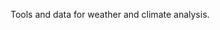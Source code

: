 <!-- README.md is generated from README.Rmd. Please edit that file -->
Tools and data for weather and climate analysis.
